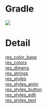 # Gradle
[![](https://jitpack.io/v/zj565061763/res.svg)](https://jitpack.io/#zj565061763/res)

# Detail
[res_color_base](https://github.com/zj565061763/res/blob/master/lib/src/main/res/values/res_color_base.xml)
<br>
[res_colors](https://github.com/zj565061763/res/blob/master/lib/src/main/res/values/res_colors.xml)
<br>
[res_dimens](https://github.com/zj565061763/res/blob/master/lib/src/main/res/values/res_dimens.xml)
<br>
[res_strings](https://github.com/zj565061763/res/blob/master/lib/src/main/res/values/res_strings.xml)
<br>
[res_styles](https://github.com/zj565061763/res/blob/master/lib/src/main/res/values/res_styles.xml)
<br>
[res_styles_anim](https://github.com/zj565061763/res/blob/master/lib/src/main/res/values/res_styles_anim.xml)
<br>
[res_styles_button](https://github.com/zj565061763/res/blob/master/lib/src/main/res/values/res_styles_button.xml)
<br>
[res_styles_edit](https://github.com/zj565061763/res/blob/master/lib/src/main/res/values/res_styles_edit.xml)
<br>
[res_styles_text](https://github.com/zj565061763/res/blob/master/lib/src/main/res/values/res_styles_text.xml)